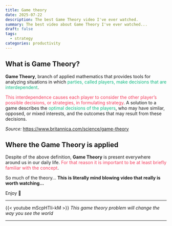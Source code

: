 ```yaml
---
title: Game theory
date: 2025-07-22
description: The best Game Theory video I've ever watched.
summary: The best video about Game Theory I've ever watched...
draft: false
tags:
  - strategy
categories: productivity
---
```

## What is Game Theory?

**Game Theory**, branch of applied mathematics that provides tools for analyzing situations in which <font color=#10b981>parties, called players, make decisions that are interdependent</font>. 

<font color=#f43f5e>This interdependence causes each player to consider the other player’s possible decisions, or strategies, in formulating strategy</font>. A solution to a game describes the <font color=#10b981>optimal decisions of the players</font>, who may have similar, opposed, or mixed interests, and the outcomes that may result from these decisions.

_Source:_ https://www.britannica.com/science/game-theory
## Where the Game Theory is applied

Despite of the above definition, **Game Theory** is present everywhere around us in our daily life. <font color=#f43f5e>For that reason it is important to be at least briefly familiar with the concept</font>.

So much of the theory... **This is literally mind blowing video that really is worth watching...**

Enjoy 🙏

---

{{< youtube mScpHTIi-kM >}}
_This game theory problem will change the way you see the world_

---
